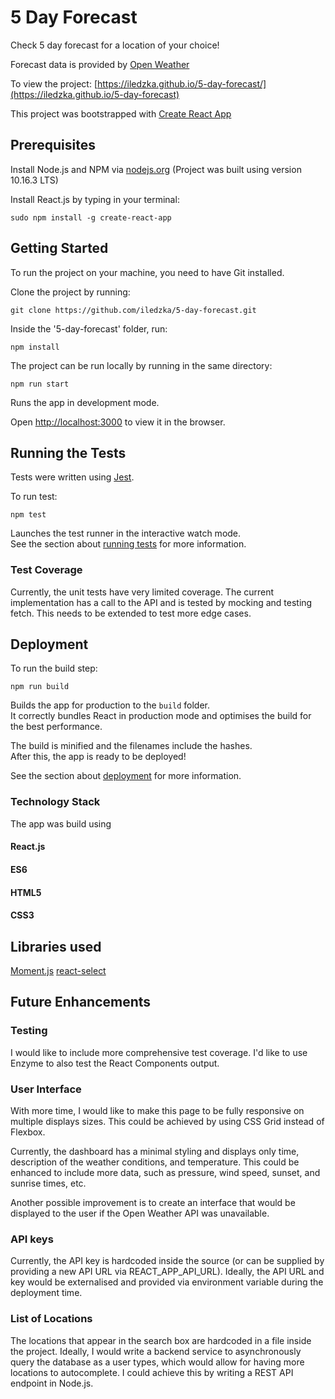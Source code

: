 # 5 Day Forecast

Check 5 day forecast for a location of your choice!

Forecast data is provided by [Open Weather](https://openweathermap.or)

To view the project: [https://iledzka.github.io/5-day-forecast/](https://iledzka.github.io/5-day-forecast)

This project was bootstrapped with [Create React App](https://github.com/facebook/create-react-app)

## Prerequisites

Install Node.js and NPM via [nodejs.org](nodejs.org/en/) (Project was built using version 10.16.3 LTS)

Install React.js by typing in your terminal:

```
sudo npm install -g create-react-app
```

## Getting Started

To run the project on your machine, you need to have Git installed.

Clone the project by running:

```
git clone https://github.com/iledzka/5-day-forecast.git
```

Inside the '5-day-forecast' folder, run:

```
npm install
```

The project can be run locally by running in the same directory:

```
npm run start
```

Runs the app in development mode.<br />

Open [http://localhost:3000](http://localhost:3000) to view it in the browser.

## Running the Tests

Tests were written using [Jest](https://jestjs.io/).

To run test:

```
npm test
```

Launches the test runner in the interactive watch mode.<br />
See the section about [running tests](https://facebook.github.io/create-react-app/docs/running-tests) for more information.

### Test Coverage

Currently, the unit tests have very limited coverage. The current implementation has a call to the API and is tested by mocking and testing fetch. This needs to be extended to test more edge cases.

## Deployment

To run the build step:

```
npm run build
```

Builds the app for production to the `build` folder.<br />
It correctly bundles React in production mode and optimises the build for the best performance.

The build is minified and the filenames include the hashes.<br />
After this, the app is ready to be deployed!

See the section about [deployment](https://facebook.github.io/create-react-app/docs/deployment) for more information.

### Technology Stack

The app was build using

#### React.js

#### ES6

#### HTML5

#### CSS3

## Libraries used

[Moment.js](https://github.com/JedWatson/react-select)
[react-select](https://github.com/JedWatson/react-select)

## Future Enhancements

### Testing

I would like to include more comprehensive test coverage. I'd like to use Enzyme to also test the React Components output.

### User Interface

With more time, I would like to make this page to be fully responsive on multiple displays sizes. This could be achieved by using CSS Grid instead of Flexbox.

Currently, the dashboard has a minimal styling and displays only time, description of the weather conditions, and temperature. This could be enhanced to include more data, such as pressure, wind speed, sunset, and sunrise times, etc.

Another possible improvement is to create an interface that would be displayed to the user if the Open Weather API was unavailable.

### API keys

Currently, the API key is hardcoded inside the source (or can be supplied by providing a new API URL via REACT_APP_API_URL). Ideally, the API URL and key would be externalised and provided via environment variable during the deployment time.

### List of Locations

The locations that appear in the search box are hardcoded in a file inside the project. Ideally, I would write a backend service to asynchronously query the database as a user types, which would allow for having more locations to autocomplete. I could achieve this by writing a REST API endpoint in Node.js.

